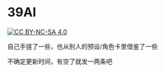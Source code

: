 # 39AI
[![CC BY-NC-SA 4.0](https://img.shields.io/badge/License-CC%20BY--NC--SA%204.0-lightgrey.svg)](https://creativecommons.org/licenses/by-nc-sa/4.0/)

自己手搓了一些，也从别人的预设/角色卡里借鉴了一些

不确定更新时间，有空了就发一两条吧
